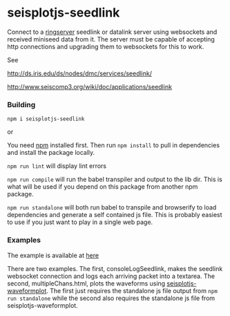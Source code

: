 # seisplotjs-seedlink
Connect to a [ringserver](https://seiscode.iris.washington.edu/projects/ringserver) seedlink or datalink server using websockets and received miniseed data from it. The server must be capable of accepting http connections and upgrading them to websockets for this to work.

See

http://ds.iris.edu/ds/nodes/dmc/services/seedlink/

http://www.seiscomp3.org/wiki/doc/applications/seedlink

### Building

```
npm i seisplotjs-seedlink
```

or

You need [npm](http://npmjs.com) installed first. Then run ```npm install``` to pull in dependencies and install the package locally.

```npm run lint``` will display lint errors

```npm run compile``` will run the babel transpiler and output to the lib dir. This is what will be used if
you depend on this package from another npm package.

```npm run standalone``` will both run babel to transpile and browserify to load dependencies and generate a self contained js file. This is probably easiest to use if you just want to play in a single web page.

### Examples

The example is available at [here](http://www.seis.sc.edu/~crotwell/seisplotjs_demo/realtime/)

There are two examples. The first, consoleLogSeedlink, makes the seedlink websocket connection and logs each arriving packet into a textarea. The second, multipleChans.html, plots the waveforms using [seisplotjs-waveformplot](http://github.com/crotwell/seisplotjs-waveformplot). The first just requires the standalone js file output from ```npm run standalone``` while the second also requires the standalone js file from seisplotjs-waveformplot.
